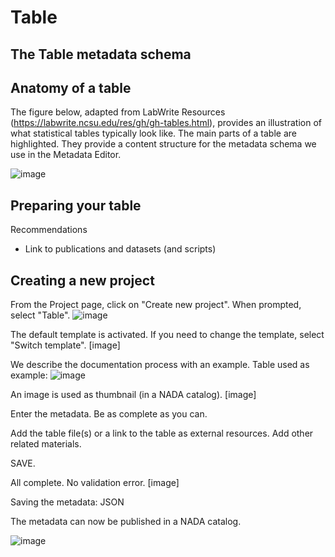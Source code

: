# Table

## The Table metadata schema


## Anatomy of a table

The figure below, adapted from LabWrite Resources (https://labwrite.ncsu.edu/res/gh/gh-tables.html), provides an illustration of what statistical tables typically look like. The main parts of a table are highlighted. They provide a content structure for the metadata schema we use in the Metadata Editor.

![image](https://user-images.githubusercontent.com/35276300/216686104-25d21426-28f8-43c3-8830-e2b8a466b8cd.png)

## Preparing your table

Recommendations

- Link to publications and datasets (and scripts)

## Creating a new project

From the Project page, click on "Create new project". When prompted, select "Table".
![image](https://user-images.githubusercontent.com/35276300/216628250-5427e25d-6064-4b27-9c32-ac5edca22f50.png)

The default template is activated. If you need to change the template, select "Switch template".
[image]

We describe the documentation process with an example. 
Table used as example:
![image](https://user-images.githubusercontent.com/35276300/216686978-a6f2317e-42dc-4d0f-b078-24cfdfa208f0.png)

An image is used as thumbnail (in a NADA catalog). 
[image]

Enter the metadata. Be as complete as you can.

Add the table file(s) or a link to the table as external resources. 
Add other related materials.

SAVE.

All complete. No validation error.
[image]

Saving the metadata:
JSON

The metadata can now be published in a NADA catalog. 

![image](https://user-images.githubusercontent.com/35276300/216687168-a662678f-4162-4faa-ba20-8dd512ed2bb0.png)

